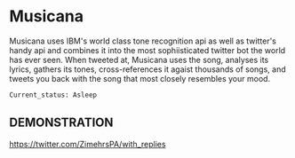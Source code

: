 # Musicana

Musicana uses IBM's world class tone recognition api as well as twitter's handy api and combines it into the most sophiisticated twitter bot the world has ever seen. When tweeted at, Musicana uses the song, analyses its lyrics, gathers its tones, cross-references it agaist thousands of songs, and tweets you back with the song that most closely resembles your mood.

```python
Current_status: Asleep
```
## DEMONSTRATION
https://twitter.com/ZimehrsPA/with_replies
